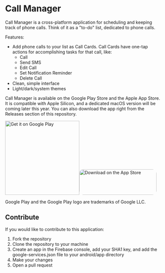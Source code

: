 # Call Manager

Call Manager is a cross-platform application for scheduling and keeping track of phone calls. Think of it as a "to-do" list, dedicated to phone calls.

Features:
- Add phone calls to your list as Call Cards. Call Cards have one-tap actions for accomplishing tasks for that call, like:
	- Call
	- Send SMS
	- Edit Call
	- Set Notification Reminder
	- Delete Call
- Clean, simple interface
- Light/dark/system themes

Call Manager is available on the Google Play Store and the Apple App Store. It is compatible with Apple Silicon, and a dedicated macOS version will be coming later this year. You can also download the app right from the Releases section of this repository.

<a href='https://play.google.com/store/apps/details?id=com.groovinchip.flutter.callmanager&pcampaignid=pcampaignidMKT-Other-global-all-co-prtnr-py-PartBadge-Mar2515-1'><img alt='Get it on Google Play' src='https://play.google.com/intl/en_us/badges/static/images/badges/en_badge_web_generic.png' width="240px"/></a><a href="https://apps.apple.com/us/app/call-manager-pro/id1564611665?itsct=apps_box_badge&amp;itscg=30200" style="display: inline-block; overflow: hidden; border-radius: 13px; width: 250px; height: 83px;"><img src="https://tools.applemediaservices.com/api/badges/download-on-the-app-store/black/en-us?size=250x83&amp;releaseDate=1621209600&h=7294e2c4301c007a45c3156a97bbbfb9" alt="Download on the App Store" style="border-radius: 13px; width: 250px; height: 83px;"></a>

Google Play and the Google Play logo are trademarks of Google LLC.

## Contribute
If you would like to contribute to this application:
1. Fork the repository
2. Clone the repository to your machine
3. Create an app in the Firebase console, add your SHA1 key, and add the google-services.json file to your android/app directory
4. Make your changes
5. Open a pull request
